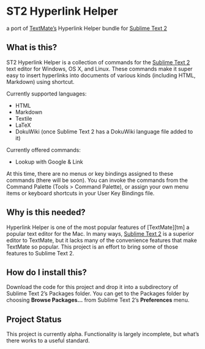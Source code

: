 ST2 Hyperlink Helper
====================

a port of [TextMate’s][textmate] Hyperlink Helper bundle for [Sublime Text 2][st2]

What is this?
-------------

ST2 Hyperlink Helper is a collection of commands for the [Sublime Text 2][st2] text editor for Windows, OS X, and Linux. These commands make it super easy to insert hyperlinks into documents of various kinds (including HTML, Markdown) using shortcut.

Currently supported languages:

  * HTML
  * Markdown
  * Textile
  * LaTeX
  * DokuWiki (once Sublime Text 2 has a DokuWiki language file added to it)

Currently offered commands:

  * Lookup with Google & Link

At this time, there are no menus or key bindings assigned to these commands (there will be soon). You can invoke the commands from the Command Palette (Tools > Command Palette), or assign your own menu items or keyboard shortcuts in your User Key Bindings file.

Why is this needed?
-------------------

Hyperlink Helper is one of the most popular features of [TextMate][tm] a popular text editor for the Mac. In many ways, [Sublime Text 2][st2] is a superior editor to TextMate, but it lacks many of the convenience features that make TextMate so popular. This project is an effort to bring some of those features to Sublime Text 2.

How do I install this?
----------------------

Download the code for this project and drop it into a subdirectory of Sublime Text 2’s Packages folder. You can get to the Packages folder by choosing **Browse Packages…** from Sublime Text 2’s **Preferences** menu.

Project Status
--------------

This project is currently alpha. Functionality is largely incomplete, but what’s there works to a useful standard.

[st2]: http://www.sublimetext.com/2
[textmate]: http://macromates.com/